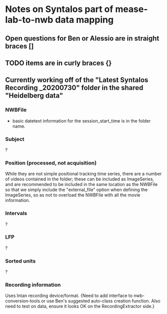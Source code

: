 # Notes on Syntalos part of mease-lab-to-nwb data mapping
## Open questions for Ben or Alessio are in straight braces []
## TODO items are in curly braces {}
## Currently working off of the "Latest Syntalos Recording _20200730" folder in the shared "Heidelberg data"

### NWBFile
* basic datetext information for the session_start_time is in the folder name.


### Subject
?


### Position (processed, not acquisition)
While they are not simple positional tracking time series, there are a number of videos contained in the folder; these can be included as ImageSeries, and are recommended to be included in the same location as the NWBFile so that we simply include the "external_file" option when defining the ImageSeries, so as not to overload the NWBFile with all the movie information.


### Intervals
?


### LFP
?


### Sorted units
?


### Recording information
Uses Intan recording device/format.
{Need to add interface to nwb-conversion-tools or use Ben's suggested auto-class creation function. Also need to test on data, ensure it looks OK on the RecordingExtractor side.}

